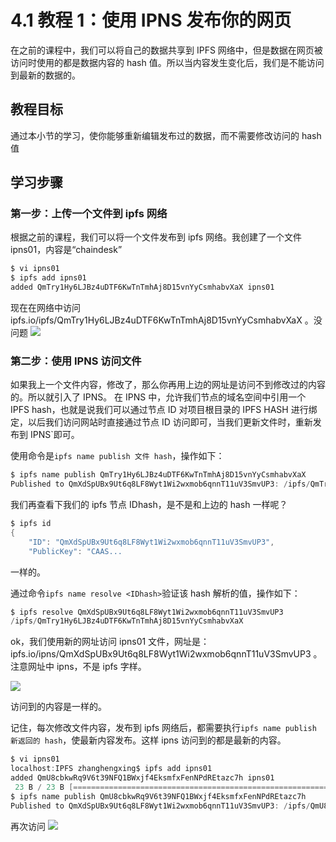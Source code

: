 # 4.1 教程 1：使用 IPNS 发布你的网页

在之前的课程中，我们可以将自己的数据共享到 IPFS 网络中，但是数据在网页被访问时使用的都是数据内容的 hash 值。所以当内容发生变化后，我们是不能访问到最新的数据的。

## 教程目标

通过本小节的学习，使你能够重新编辑发布过的数据，而不需要修改访问的 hash 值

## 学习步骤

### 第一步：上传一个文件到 ipfs 网络

根据之前的课程，我们可以将一个文件发布到 ipfs 网络。我创建了一个文件 ipns01，内容是“chaindesk”

```go
$ vi ipns01
$ ipfs add ipns01 
added QmTry1Hy6LJBz4uDTF6KwTnTmhAj8D15vnYyCsmhabvXaX ipns01
```

现在在网络中访问 ipfs.io/ipfs/QmTry1Hy6LJBz4uDTF6KwTnTmhAj8D15vnYyCsmhabvXaX 。没问题 ![](img/af7ecdacf141dc3f455d6dab2f897f5c.jpg)

### 第二步：使用 IPNS 访问文件

如果我上一个文件内容，修改了，那么你再用上边的网址是访问不到修改过的内容的。所以就引入了 IPNS。 在 IPNS 中，允许我们节点的域名空间中引用一个 IPFS hash，也就是说我们可以通过节点 ID 对项目根目录的 IPFS HASH 进行绑定，以后我们访问网站时直接通过节点 ID 访问即可，当我们更新文件时，重新发布到 IPNS`即可。

使用命令是`ipfs name publish 文件 hash`，操作如下：

```go
$ ipfs name publish QmTry1Hy6LJBz4uDTF6KwTnTmhAj8D15vnYyCsmhabvXaX
Published to QmXdSpUBx9Ut6q8LF8Wyt1Wi2wxmob6qnnT11uV3SmvUP3: /ipfs/QmTry1Hy6LJBz4uDTF6KwTnTmhAj8D15vnYyCsmhabvXaX
```

我们再查看下我们的 ipfs 节点 IDhash，是不是和上边的 hash 一样呢？

```go
$ ipfs id
{
    "ID": "QmXdSpUBx9Ut6q8LF8Wyt1Wi2wxmob6qnnT11uV3SmvUP3",
    "PublicKey": "CAAS... 
```

一样的。

通过命令`ipfs name resolve <IDhash>`验证该 hash 解析的值，操作如下：

```go
$ ipfs resolve QmXdSpUBx9Ut6q8LF8Wyt1Wi2wxmob6qnnT11uV3SmvUP3
/ipfs/QmTry1Hy6LJBz4uDTF6KwTnTmhAj8D15vnYyCsmhabvXaX
```

ok，我们使用新的网址访问 ipns01 文件，网址是：ipfs.io/ipns/QmXdSpUBx9Ut6q8LF8Wyt1Wi2wxmob6qnnT11uV3SmvUP3 。注意网址中 ipns，不是 ipfs 字样。

![](img/871922973d5a261bb6a7f9be0cd04ce1.jpg)

访问到的内容是一样的。

记住，每次修改文件内容，发布到 ipfs 网络后，都需要执行`ipfs name publish 新返回的 hash`，使最新内容发布。这样 ipns 访问到的都是最新的内容。

```go
$ vi ipns01 
localhost:IPFS zhanghengxing$ ipfs add ipns01 
added QmU8cbkwRq9V6t39NFQ1BWxjf4EksmfxFenNPdREtazc7h ipns01
 23 B / 23 B [=========================================================] 100.00%localhost:IPFS 
$ ipfs name publish QmU8cbkwRq9V6t39NFQ1BWxjf4EksmfxFenNPdREtazc7h
Published to QmXdSpUBx9Ut6q8LF8Wyt1Wi2wxmob6qnnT11uV3SmvUP3: /ipfs/QmU8cbkwRq9V6t39NFQ1BWxjf4EksmfxFenNPdREtazc7h 
```

再次访问 ![](img/a7acfb2c56c63dbea0aea944886919c4.jpg)